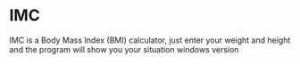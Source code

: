 # IMC
IMC is a Body Mass Index (BMI) calculator, just enter your weight and height and the program will show you your situation
windows version
